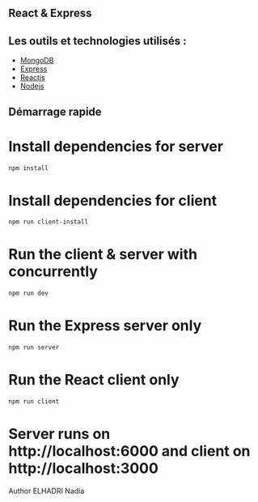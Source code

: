 ## React & Express


## Les outils et technologies utilisés :

 - [MongoDB](https://www.mongodb.com/home)
 - [Express](https://expressjs.com/)
 - [Reactjs](https://reactjs.org/)
  - [Nodejs](https://nodejs.org/en/download/)


## Démarrage rapide
# Install dependencies for server
```bash
npm install
```

# Install dependencies for client
```bash
npm run client-install
```
# Run the client & server with concurrently
```bash
npm run dev
```

# Run the Express server only
```bash
npm run server
```
# Run the React client only
```bash
npm run client
```

# Server runs on http://localhost:6000 and client on http://localhost:3000
Author
ELHADRI Nadia

